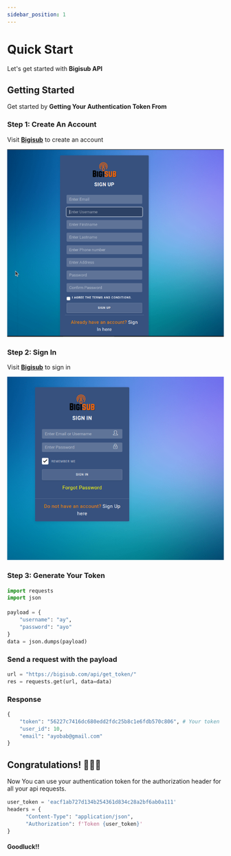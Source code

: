 ```yaml
---
sidebar_position: 1
---
```


# Quick Start

Let's get started with **Bigisub API**

## Getting Started

Get started by **Getting Your Authentication Token From** 


### Step 1: Create An Account

Visit **[Bigisub](https://bigisub.ng/register/)** to create an account

![Signup image](/img/signup_bigi.png)


### Step 2: Sign In 

Visit **[Bigisub](https://bigisub.ng/login/)** to sign in

![Signin image](/img/login_bigi.png)

### Step 3: Generate Your Token


```python
import requests
import json

payload = {
    "username": "ay",
    "password": "ayo"
}
data = json.dumps(payload)
```

### Send a request with the payload

```python
url = "https://bigisub.com/api/get_token/"
res = requests.get(url, data=data)
```

### Response 

```python
{
    "token": "56227c7416dc680edd2fdc25b8c1e6fdb570c806", # Your token
    "user_id": 10,
    "email": "ayobab@gmail.com"
}
```


## Congratulations! 🎈🎈🎈

Now You can use your authentication token for the authorization header for all your api requests.

```python
user_token = 'eacf1ab727d134b254361d834c28a2bf6ab0a111'
headers = {
      "Content-Type": "application/json",
      "Authorization": f'Token {user_token}'
} 
```

#### Goodluck!!
